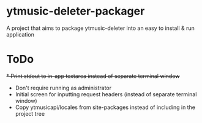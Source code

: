 # ytmusic-deleter-packager
A project that aims to package ytmusic-deleter into an easy to install &amp; run application

# ToDo
~~* Print stdout to in-app textarea instead of separate terminal window~~
* Don't require running as administrator
* Initial screen for inputting request headers (instead of separate terminal window)
* Copy ytmusicapi/locales from site-packages instead of including in the project tree